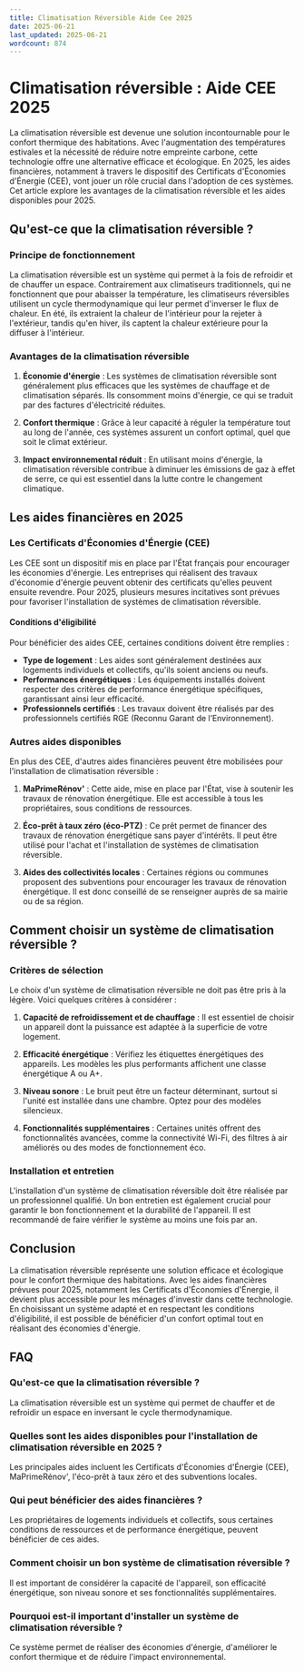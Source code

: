 ```yaml
---
title: Climatisation Réversible Aide Cee 2025
date: 2025-06-21
last_updated: 2025-06-21
wordcount: 874
---
```


# Climatisation réversible : Aide CEE 2025

La climatisation réversible est devenue une solution incontournable pour le confort thermique des habitations. Avec l'augmentation des températures estivales et la nécessité de réduire notre empreinte carbone, cette technologie offre une alternative efficace et écologique. En 2025, les aides financières, notamment à travers le dispositif des Certificats d'Économies d'Énergie (CEE), vont jouer un rôle crucial dans l'adoption de ces systèmes. Cet article explore les avantages de la climatisation réversible et les aides disponibles pour 2025.

## Qu'est-ce que la climatisation réversible ?

### Principe de fonctionnement

La climatisation réversible est un système qui permet à la fois de refroidir et de chauffer un espace. Contrairement aux climatiseurs traditionnels, qui ne fonctionnent que pour abaisser la température, les climatiseurs réversibles utilisent un cycle thermodynamique qui leur permet d'inverser le flux de chaleur. En été, ils extraient la chaleur de l'intérieur pour la rejeter à l'extérieur, tandis qu'en hiver, ils captent la chaleur extérieure pour la diffuser à l'intérieur.

### Avantages de la climatisation réversible

1. **Économie d'énergie** : Les systèmes de climatisation réversible sont généralement plus efficaces que les systèmes de chauffage et de climatisation séparés. Ils consomment moins d'énergie, ce qui se traduit par des factures d'électricité réduites.

2. **Confort thermique** : Grâce à leur capacité à réguler la température tout au long de l'année, ces systèmes assurent un confort optimal, quel que soit le climat extérieur.

3. **Impact environnemental réduit** : En utilisant moins d'énergie, la climatisation réversible contribue à diminuer les émissions de gaz à effet de serre, ce qui est essentiel dans la lutte contre le changement climatique.

## Les aides financières en 2025

### Les Certificats d'Économies d'Énergie (CEE)

Les CEE sont un dispositif mis en place par l'État français pour encourager les économies d'énergie. Les entreprises qui réalisent des travaux d'économie d'énergie peuvent obtenir des certificats qu'elles peuvent ensuite revendre. Pour 2025, plusieurs mesures incitatives sont prévues pour favoriser l'installation de systèmes de climatisation réversible.

#### Conditions d'éligibilité

Pour bénéficier des aides CEE, certaines conditions doivent être remplies :

- **Type de logement** : Les aides sont généralement destinées aux logements individuels et collectifs, qu'ils soient anciens ou neufs.
- **Performances énergétiques** : Les équipements installés doivent respecter des critères de performance énergétique spécifiques, garantissant ainsi leur efficacité.
- **Professionnels certifiés** : Les travaux doivent être réalisés par des professionnels certifiés RGE (Reconnu Garant de l’Environnement).

### Autres aides disponibles

En plus des CEE, d'autres aides financières peuvent être mobilisées pour l'installation de climatisation réversible :

1. **MaPrimeRénov'** : Cette aide, mise en place par l'État, vise à soutenir les travaux de rénovation énergétique. Elle est accessible à tous les propriétaires, sous conditions de ressources.

2. **Éco-prêt à taux zéro (éco-PTZ)** : Ce prêt permet de financer des travaux de rénovation énergétique sans payer d'intérêts. Il peut être utilisé pour l'achat et l'installation de systèmes de climatisation réversible.

3. **Aides des collectivités locales** : Certaines régions ou communes proposent des subventions pour encourager les travaux de rénovation énergétique. Il est donc conseillé de se renseigner auprès de sa mairie ou de sa région.

## Comment choisir un système de climatisation réversible ?

### Critères de sélection

Le choix d'un système de climatisation réversible ne doit pas être pris à la légère. Voici quelques critères à considérer :

1. **Capacité de refroidissement et de chauffage** : Il est essentiel de choisir un appareil dont la puissance est adaptée à la superficie de votre logement.

2. **Efficacité énergétique** : Vérifiez les étiquettes énergétiques des appareils. Les modèles les plus performants affichent une classe énergétique A ou A+.

3. **Niveau sonore** : Le bruit peut être un facteur déterminant, surtout si l'unité est installée dans une chambre. Optez pour des modèles silencieux.

4. **Fonctionnalités supplémentaires** : Certaines unités offrent des fonctionnalités avancées, comme la connectivité Wi-Fi, des filtres à air améliorés ou des modes de fonctionnement éco.

### Installation et entretien

L'installation d'un système de climatisation réversible doit être réalisée par un professionnel qualifié. Un bon entretien est également crucial pour garantir le bon fonctionnement et la durabilité de l'appareil. Il est recommandé de faire vérifier le système au moins une fois par an.

## Conclusion

La climatisation réversible représente une solution efficace et écologique pour le confort thermique des habitations. Avec les aides financières prévues pour 2025, notamment les Certificats d'Économies d'Énergie, il devient plus accessible pour les ménages d'investir dans cette technologie. En choisissant un système adapté et en respectant les conditions d'éligibilité, il est possible de bénéficier d'un confort optimal tout en réalisant des économies d'énergie.

## FAQ

### Qu'est-ce que la climatisation réversible ?

La climatisation réversible est un système qui permet de chauffer et de refroidir un espace en inversant le cycle thermodynamique.

### Quelles sont les aides disponibles pour l'installation de climatisation réversible en 2025 ?

Les principales aides incluent les Certificats d'Économies d'Énergie (CEE), MaPrimeRénov', l'éco-prêt à taux zéro et des subventions locales.

### Qui peut bénéficier des aides financières ?

Les propriétaires de logements individuels et collectifs, sous certaines conditions de ressources et de performance énergétique, peuvent bénéficier de ces aides.

### Comment choisir un bon système de climatisation réversible ?

Il est important de considérer la capacité de l'appareil, son efficacité énergétique, son niveau sonore et ses fonctionnalités supplémentaires.

### Pourquoi est-il important d'installer un système de climatisation réversible ?

Ce système permet de réaliser des économies d'énergie, d'améliorer le confort thermique et de réduire l'impact environnemental.